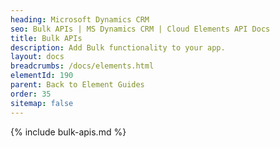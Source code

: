 ```yaml
---
heading: Microsoft Dynamics CRM
seo: Bulk APIs | MS Dynamics CRM | Cloud Elements API Docs
title: Bulk APIs
description: Add Bulk functionality to your app.
layout: docs
breadcrumbs: /docs/elements.html
elementId: 190
parent: Back to Element Guides
order: 35
sitemap: false
---
```


{% include bulk-apis.md %}
